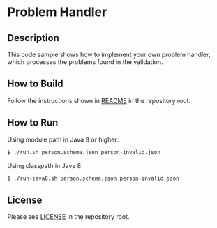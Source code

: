 # Problem Handler

## Description

This code sample shows how to implement your own problem handler,
which processes the problems found in the validation.

## How to Build

Follow the instructions shown in [README](../README.md) in the repository root.

## How to Run

Using module path in Java 9 or higher:

```bash
$ ./run.sh person.schema.json person-invalid.json
```

Using classpath in Java 8:

```bash
$ ./run-java8.sh person.schema.json person-invalid.json
```

## License

Please see [LICENSE](../LICENSE) in the repository root.

[Java API for JSON Processing]: https://javaee.github.io/jsonp/
